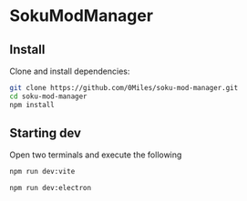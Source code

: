 # SokuModManager

## Install
Clone and install dependencies:

```bash
git clone https://github.com/0Miles/soku-mod-manager.git
cd soku-mod-manager
npm install
```

## Starting dev
Open two terminals and execute the following
```bash
npm run dev:vite
```

```bash
npm run dev:electron
```